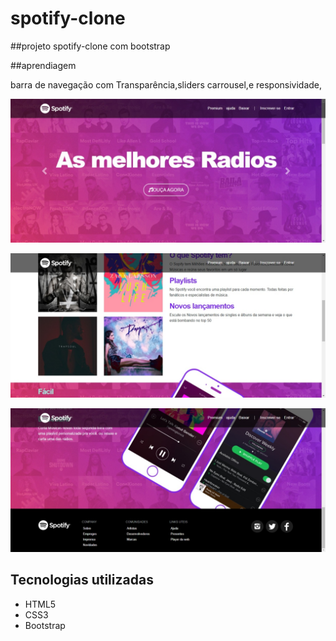 # spotify-clone

##projeto spotify-clone com bootstrap

##aprendiagem

barra de navegação com Transparência,sliders carrousel,e responsividade,


![spotyfi_clone](img/app.jpeg)

![spotyfi_clone](img/app2.jpeg)


![spotyfi_clone](img/app3.jpeg)

## Tecnologias utilizadas
* HTML5
* CSS3
* Bootstrap
